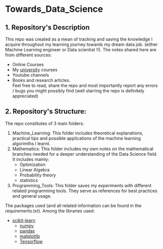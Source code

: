 # Towards_Data_Science
## 1. Repository's Description
This repo was created as a mean of tracking and saving the knowledge I acquire throughout my learning journey towards my dream data job. (either Machine Learning engineer or Data scientist !!). The notes shared here are from different sources:
* Online Courses
* My [university](https://innopolis.university/en/) courses
* Youtube channels
* Books and research articles.  
Feel free to read, share the repo and most importantly report any errors / bugs you might possibly find (well starring the repo is definitely appreciated)

## 2. Repository's Structure:
The repo constitutes of 3 main  folders:
1. Machine_Learning: This folder includes theoretical explanations,  practical tips and possible applications of the machine learning algorimths I learnt.
2. Mathematics: This folder includes my own notes on the mathematical branches needed for a deeper understanding of the Data Science field. It includes mainly:
    * Optimization
    * Linear Algebra
    * Probability theory
    * statistics
3. Programming_Tools: This folder saves my experiments with different related programming tools. They serve as references for best practices and general usage.

The packages used (and all related information can be found in the requirements.txt). Among the libraries used: 
 * [scikit-learn](https://www.geeksforgeeks.org/how-to-install-scikit-learn-on-linux/)
    * [numpy](https://www.code-learner.com/how-to-install-numpy-on-macos-linux-and-windows/#:~:text=Open%20a%20terminal%20and%20run%20the%20command%20%24,or%20install%20multiple%20packages%20at%20the%20same%20time.) 
    * [pandas](https://www.geeksforgeeks.org/how-to-install-python-pandas-on-windows-and-linux/#:~:text=To%20install%20Pandas%20on%20Linux%2C%20just%20type%20the,run%20Pandas%20Environment%20in%20Python%3A%20pip3%20install%20pandas)
    * [matplotlib](https://www.code-learner.com/how-to-install-numpy-on-macos-linux-and-windows/#:~:text=Open%20a%20terminal%20and%20run%20the%20command%20%24,or%20install%20multiple%20packages%20at%20the%20same%20time.)
    * [Tensorflow](https://www.geeksforgeeks.org/install-tensorflow-on-linux/)



